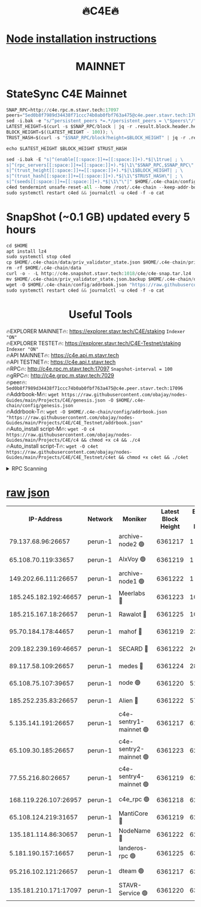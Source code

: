 <h1 align="center"> 🔥C4E🔥</h1>

[Node installation instructions](https://github.com/obajay/nodes-Guides/tree/main/Projects/C4E)
=

<h1 align="center"> MAINNET</h1>

# StateSync C4E Mainnet
```python
SNAP_RPC=http://c4e.rpc.m.stavr.tech:17097
peers="5ed0b8f7989d34438f71ccc74b0ab0fbf763a475@c4e.peer.stavr.tech:17096"
sed -i.bak -e "s/^persistent_peers *=.*/persistent_peers = \"$peers\"/" $HOME/.c4e-chain/config/config.toml
LATEST_HEIGHT=$(curl -s $SNAP_RPC/block | jq -r .result.block.header.height); \
BLOCK_HEIGHT=$((LATEST_HEIGHT - 100)); \
TRUST_HASH=$(curl -s "$SNAP_RPC/block?height=$BLOCK_HEIGHT" | jq -r .result.block_id.hash)

echo $LATEST_HEIGHT $BLOCK_HEIGHT $TRUST_HASH

sed -i.bak -E "s|^(enable[[:space:]]+=[[:space:]]+).*$|\1true| ; \
s|^(rpc_servers[[:space:]]+=[[:space:]]+).*$|\1\"$SNAP_RPC,$SNAP_RPC\"| ; \
s|^(trust_height[[:space:]]+=[[:space:]]+).*$|\1$BLOCK_HEIGHT| ; \
s|^(trust_hash[[:space:]]+=[[:space:]]+).*$|\1\"$TRUST_HASH\"| ; \
s|^(seeds[[:space:]]+=[[:space:]]+).*$|\1\"\"|" $HOME/.c4e-chain/config/config.toml
c4ed tendermint unsafe-reset-all --home /root/.c4e-chain --keep-addr-book
sudo systemctl restart c4ed && journalctl -u c4ed -f -o cat
```
# SnapShot (~0.1 GB) updated every 5 hours
```python
cd $HOME
apt install lz4
sudo systemctl stop c4ed
cp $HOME/.c4e-chain/data/priv_validator_state.json $HOME/.c4e-chain/priv_validator_state.json.backup
rm -rf $HOME/.c4e-chain/data
curl -o - -L http://c4e.snapshot.stavr.tech:1018/c4e/c4e-snap.tar.lz4 | lz4 -c -d - | tar -x -C $HOME/.c4e-chain --strip-components 2
mv $HOME/.c4e-chain/priv_validator_state.json.backup $HOME/.c4e-chain/data/priv_validator_state.json
wget -O $HOME/.c4e-chain/config/addrbook.json "https://raw.githubusercontent.com/obajay/nodes-Guides/main/Projects/C4E/addrbook.json"
sudo systemctl restart c4ed && journalctl -u c4ed -f -o cat
```
 <h1 align="center"> Useful Tools</h1>

🔥EXPLORER MAINNET🔥:  https://explorer.stavr.tech/C4E/staking            `Indexer "ON"` \
🔥EXPLORER TESTET🔥:   https://explorer.stavr.tech/C4E-Testnet/staking     `Indexer "ON"` \
🔥API MAINNET🔥:       https://c4e.api.m.stavr.tech \
🔥API TESTNET🔥:       https://c4e.api.t.stavr.tech \
🔥RPC🔥:               http://c4e.rpc.m.stavr.tech:17097                  `Snapshot-interval = 100` \
🔥gRPC🔥:              http://c4e.grpc.m.stavr.tech:7029 \
🔥peer🔥:              `5ed0b8f7989d34438f71ccc74b0ab0fbf763a475@c4e.peer.stavr.tech:17096` \
🔥Addrbook-M🔥:    ```wget https://raw.githubusercontent.com/obajay/nodes-Guides/main/Projects/C4E/genesis.json -O $HOME/.c4e-chain/config/genesis.json``` \
🔥Addrbook-T🔥:    ```wget -O $HOME/.c4e-chain/config/addrbook.json "https://raw.githubusercontent.com/obajay/nodes-Guides/main/Projects/C4E/C4E_Testnet/addrbook.json"``` \
🔥Auto_install script-M🔥: ```wget -O c4 https://raw.githubusercontent.com/obajay/nodes-Guides/main/Projects/C4E/c4 && chmod +x c4 && ./c4``` \
🔥Auto_install script-T🔥: ```wget -O c4et https://raw.githubusercontent.com/obajay/nodes-Guides/main/Projects/C4E/C4E_Testnet/c4et && chmod +x c4et && ./c4et```




<details>
<summary>RPC Scanning</summary>

<h2 align="center"> We scan nodes in real time every 4 hours. And we provide the final result of RPC endpoints.
We cannot influence the operation of these nodes in any way. </h2>


```python
If Voting Power is higher than 0 --> then the Node is a validator of the network and may be subject to attack and be a potential threat to the chain.
```
```python
We marked such validators with a red symbol
```

</details>

[raw json](https://rpc-check.c4e.stavr.tech/c4e/rpc-c4e-result.json)
=



<table><tr><th>IP-Address</th><th>Network</th><th>Moniker</th><th>Latest Block Height</th><th>Earliest Block Height</th><th>Catching Up</th><th>Tx Index</th><th>Voting Power</th><th>Scan Time</th></tr><tr><td>79.137.68.96:26657</td><td>perun-1</td><td>archive-node2 🟢</td><td>6361217</td><td>1</td><td>False</td><td>on</td><td>0</td><td>2023-12-19T22:12:06.106247474UTC</td></tr><tr><td>65.108.70.119:33657</td><td>perun-1</td><td>AlxVoy 🟢</td><td>6361219</td><td>1</td><td>False</td><td>on</td><td>0</td><td>2023-12-19T22:12:22.143289247UTC</td></tr><tr><td>149.202.66.111:26657</td><td>perun-1</td><td>archive-node1 🟢</td><td>6361222</td><td>1</td><td>False</td><td>on</td><td>0</td><td>2023-12-19T22:12:37.885451775UTC</td></tr><tr><td>185.245.182.192:46657</td><td>perun-1</td><td>Meerlabs 🔴</td><td>6361223</td><td>1051501</td><td>False</td><td>on</td><td>493550</td><td>2023-12-19T22:12:43.519244260UTC</td></tr><tr><td>185.215.167.18:26657</td><td>perun-1</td><td>Rawalot 🔴</td><td>6361225</td><td>1090501</td><td>False</td><td>on</td><td>579034</td><td>2023-12-19T22:12:54.795201817UTC</td></tr><tr><td>95.70.184.178:44657</td><td>perun-1</td><td>mahof 🔴</td><td>6361219</td><td>2342001</td><td>False</td><td>off</td><td>1357006</td><td>2023-12-19T22:12:21.458809255UTC</td></tr><tr><td>209.182.239.169:46657</td><td>perun-1</td><td>SECARD 🔴</td><td>6361222</td><td>2616101</td><td>False</td><td>off</td><td>675729</td><td>2023-12-19T22:12:35.501551956UTC</td></tr><tr><td>89.117.58.109:26657</td><td>perun-1</td><td>medes 🔴</td><td>6361224</td><td>2826001</td><td>False</td><td>off</td><td>471345</td><td>2023-12-19T22:12:49.980857366UTC</td></tr><tr><td>65.108.75.107:39657</td><td>perun-1</td><td>node 🟢</td><td>6361220</td><td>5198801</td><td>False</td><td>on</td><td>0</td><td>2023-12-19T22:12:24.598470865UTC</td></tr><tr><td>185.252.235.83:26657</td><td>perun-1</td><td>Alien 🔴</td><td>6361222</td><td>5736001</td><td>False</td><td>on</td><td>380508</td><td>2023-12-19T22:12:38.504293264UTC</td></tr><tr><td>5.135.141.191:26657</td><td>perun-1</td><td>c4e-sentry1-mainnet 🟢</td><td>6361217</td><td>6198001</td><td>False</td><td>on</td><td>0</td><td>2023-12-19T22:12:05.366097030UTC</td></tr><tr><td>65.109.30.185:26657</td><td>perun-1</td><td>c4e-sentry2-mainnet 🟢</td><td>6361223</td><td>6238301</td><td>False</td><td>on</td><td>0</td><td>2023-12-19T22:12:43.197532406UTC</td></tr><tr><td>77.55.216.80:26657</td><td>perun-1</td><td>c4e-sentry4-mainnet 🟢</td><td>6361219</td><td>6241001</td><td>False</td><td>on</td><td>0</td><td>2023-12-19T22:12:21.830685444UTC</td></tr><tr><td>168.119.226.107:26957</td><td>perun-1</td><td>c4e_rpc 🟢</td><td>6361218</td><td>6261218</td><td>False</td><td>on</td><td>0</td><td>2023-12-19T22:12:14.536258110UTC</td></tr><tr><td>65.108.124.219:31657</td><td>perun-1</td><td>MantiCore 🔴</td><td>6361219</td><td>6261219</td><td>False</td><td>off</td><td>837689</td><td>2023-12-19T22:12:21.071355903UTC</td></tr><tr><td>135.181.114.86:30657</td><td>perun-1</td><td>NodeName 🔴</td><td>6361222</td><td>6284301</td><td>False</td><td>off</td><td>333717</td><td>2023-12-19T22:12:38.207570884UTC</td></tr><tr><td>5.181.190.157:16657</td><td>perun-1</td><td>landeros-rpc 🟢</td><td>6361225</td><td>6349501</td><td>False</td><td>on</td><td>0</td><td>2023-12-19T22:12:54.442425677UTC</td></tr><tr><td>95.216.102.121:26657</td><td>perun-1</td><td>dteam 🟢</td><td>6361217</td><td>6354001</td><td>False</td><td>on</td><td>0</td><td>2023-12-19T22:12:05.706536585UTC</td></tr><tr><td>135.181.210.171:17097</td><td>perun-1</td><td>STAVR-Service 🟢</td><td>6361220</td><td>6360001</td><td>False</td><td>on</td><td>0</td><td>2023-12-19T22:12:27.006712212UTC</td></tr></table>
